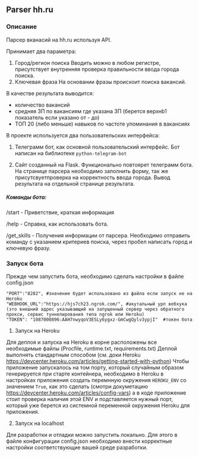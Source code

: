 ##   Parser hh.ru

###  Описание

Парсер вканасий на hh.ru используя API.

Принимает два параметра:
1. Город/регион поиска
Вводить можно в любом регистре, присутствует внутренняя проверка правильности ввода города поиска.
2. Ключевая фраза
На основании фразы происхоит поиска вакансий.

В качестве результата выводится:
- количество вакансий
- средняя ЗП по вакансиям где указана ЗП (берется верхнb1 показатель если указано от - до)
- ТОП 20 (либо меньше) навыков по частоте упоминания в вакансиях

В проекте используется два пользовательских интерфейса: 

1) Телеграмм бот, как основной пользовательский интерфейс. Бот написан на библиотеке ``python-telegram-bot``

2) Сайт созданный на Flask. Функционально повтоярет телеграмм бота. На странице парсера необходимо заполнить форму, так же присутсвуетпроверка на корректность ввода города. Вывод результата на отдельной странице результата.

   
#####   Команды бота:
        
/start - Приветствие, краткая информация

/help - Справка, как использовать бота.

/get_skills - Получения информации от парсера.
Необходимо отправить команду с указанием критериев поиска, 
через пробел написать город и ключевую фразу. 
    

###   Запуск бота

Прежде чем запустить бота, необходимо сделать настройки в файле config.json

    "PORT":"8282", #значение будет использовано из файла если запуск не на Heroku
    "WEBHOOK_URL":"https://hjs7ch23.ngrok.com/", #акутальный урл вебхука (это внешний адрес указывающий на запущенный сервер через обратного прокси, сервис туннелирования типа ngrok или Heroku)
    "TOKEN": "1087000896:AAH7nwyqoV3ESLy6ygxz-GmCwgQylv3ypjI"  #токен бота

   1. Запуск на Heroku
   
Для деплоя и запуска на Heroku в корне расположены все необходимые файлы (Procfile, runtime.txt, requirements.txt)
Деплой выполнять стандартным способом (см. доки Heroku https://devcenter.heroku.com/articles/getting-started-with-python)
Чтобы приложение запускалось на том порту, который случайным образом генерируется при старте контейнера, необходимо 
в Heroku в настройках приложения создать перемнную окружения ``HEROKU_ENV`` со значением ``True``, как это сделать 
(смотри докуметацию https://devcenter.heroku.com/articles/config-vars) а в коде приложение стоит проверка наличия этой ENV 
и подставляется нужный порт, который уже берется из системной переменной окружения Heroku для приложения.
   
   2. Запуск на localhost

Для разработки и отладки можно запустить локально. Для этого в файле конфигурации config.json
необходимо внести корректные настройки соответствующие вашей среде разработки.
